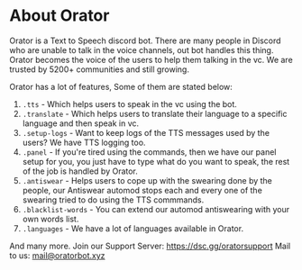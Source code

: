 # About Orator

Orator is a Text to Speech discord bot. There are many people in Discord who are unable to talk in the voice channels, out bot handles this thing. Orator becomes the voice of the users to help them talking in the vc.
We are trusted by 5200+ communities and still growing.

Orator has a lot of features, Some of them are stated below:

1. `.tts` - Which helps users to speak in the vc using the bot.
2. `.translate` - Which helps users to translate their language to a specific language and then speak in vc.
3. `.setup-logs` - Want to keep logs of the TTS messages used by the users? We have TTS logging too.
4. `.panel` - If you're tired using the commands, then we have our panel setup for you, you just have to type what do you want to speak, the rest of the job is handled by Orator.
5. `.antiswear` - Helps users to cope up with the swearing done by the people, our Antiswear automod stops each and every one of the swearing tried to do using the TTS commmands.
6. `.blacklist-words` - You can extend our automod antiswearing with your own words list.
7. `.languages` - We have a lot of languages available in Orator.

And many more.
Join our Support Server: https://dsc.gg/oratorsupport
Mail to us: mail@oratorbot.xyz